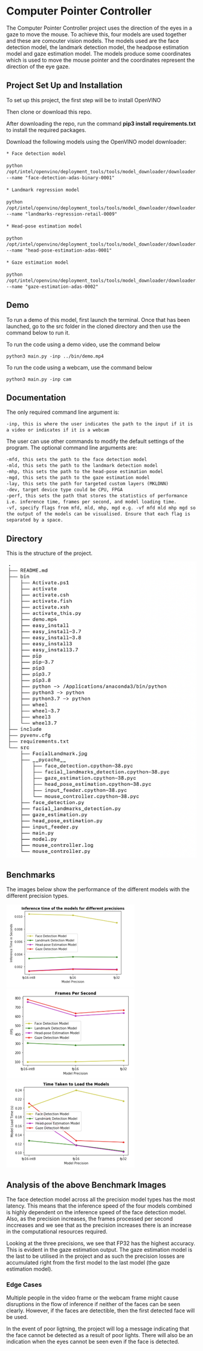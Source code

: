 # Computer Pointer Controller

The Computer Pointer Controller project uses the direction of the eyes in a gaze to move the mouse. To achieve this, four models are used together and these are comouter vision models. The models used are the face detection model, the landmark detection model, the headpose estimation model and gaze estimation model. 
The models produce some coordinates which is used to move the mouse pointer and the coordinates represent the direction of the eye gaze.


## Project Set Up and Installation

To set up this project, the first step will be to install OpenVINO

Then clone or download this repo.

After downloading the repo, run the command **pip3 install requirements.txt** to install the required packages. 

Download the following models using the OpenVINO model downloader:
```
* Face detection model

python /opt/intel/openvino/deployment_tools/tools/model_downloader/downloader.py --name "face-detection-adas-binary-0001"

* Landmark regression model

python /opt/intel/openvino/deployment_tools/tools/model_downloader/downloader.py --name "landmarks-regression-retail-0009"

* Head-pose estimation model

python /opt/intel/openvino/deployment_tools/tools/model_downloader/downloader.py --name "head-pose-estimation-adas-0001"

* Gaze estimation model

python /opt/intel/openvino/deployment_tools/tools/model_downloader/downloader.py --name "gaze-estimation-adas-0002"
```

## Demo
To run a demo of this model, first launch the terminal. Once that has been launched, go to the src folder in the cloned directory and then use the command below to run it.

To run the code using a demo video, use the command below
```
python3 main.py -inp ../bin/demo.mp4 
```
To run the code using a webcam, use the command below
```
python3 main.py -inp cam
```

## Documentation
The only required command line argument is:

```
-inp, this is where the user indicates the path to the input if it is a video or indicates if it is a webcam
```
The user can use other commands to modify the default settings of the program.
The optional command line arguments are:
```
-mfd, this sets the path to the face detection model
-mld, this sets the path to the landmark detection model
-mhp, this sets the path to the head-pose estimation model
-mgd, this sets the path to the gaze estimation model
-lay, this sets the path for targeted custom layers (MKLDNN)
-dev, target device type could be CPU, FPGA
-perf, this sets the path that stores the statistics of performance i.e. inference time, frames per second, and model loading time.
-vf, specify flags from mfd, mld, mhp, mgd e.g. -vf mfd mld mhp mgd so the output of the models can be visualised. Ensure that each flag is separated by a space.
```

## Directory
This is the structure of the project.

![Alt text](https://github.com/ayowolet/mouseController/blob/master/bin/tree.png)

## Benchmarks
The images below show the performance of the different models with the different precision types.

![Alt text](https://github.com/ayowolet/mouseController/blob/master/bin/inference_time.png)
![Alt text](https://github.com/ayowolet/mouseController/blob/master/bin/frames_per_second.png)
![Alt text](https://github.com/ayowolet/mouseController/blob/master/bin/model_load_time.png)

## Analysis of the above Benchmark Images

The face detection model across all the precision model types has the most latency. This means that the inference speed of the four models combined is highly dependent on the inference speed of the face detection model.
Also, as the precision increases, the frames processed per second inccreases and we see that as the precision increases there is an increase in the computational resources required.

Looking at the three precisions, we see that FP32 has the highest accuracy. This is evident in the gaze estimation output. The gaze estimation model is the last to be utilised in the project and as such the precision losses are accumulated right from the first model to the last model (the gaze estimation model).

### Edge Cases

Multiple people in the video frame or the webcam frame might cause disruptions in the flow of inference if neither of the faces can be seen clearly. However, if the faces are detectible, then the first detected face will be used. 

In the event of poor ligtning, the project will log a message indicating that the face cannot be detected as a result of poor lights. There will also be an indication when the eyes cannot be seen even if the face is detected.
